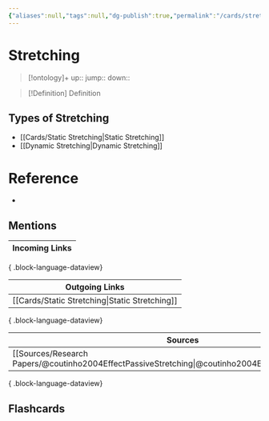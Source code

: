 ```yaml
---
{"aliases":null,"tags":null,"dg-publish":true,"permalink":"/cards/stretching/","dgPassFrontmatter":true}
---
```


# Stretching

> [!ontology]+
> up:: 
> jump:: 
> down:: 

> [!Definition] Definition

## Types of Stretching

- [[Cards/Static Stretching\|Static Stretching]]
- [[Dynamic Stretching\|Dynamic Stretching]]

# Reference

- 

## Mentions

| Incoming Links |
| -------------- |

{ .block-language-dataview}

| Outgoing Links                                    |
| ------------------------------------------------- |
| [[Cards/Static Stretching\|Static Stretching]] |

{ .block-language-dataview}

| Sources                                                                                                   |
| --------------------------------------------------------------------------------------------------------- |
| [[Sources/Research Papers/@coutinho2004EffectPassiveStretching\|@coutinho2004EffectPassiveStretching]] |

{ .block-language-dataview}

## Flashcards